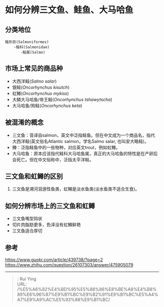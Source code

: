 # 如何分辨三文鱼、鲑鱼、大马哈鱼


## 分类地位

    鲑形目(Salmoniformes)
        -鲑科(Salmonidae)
           -鲑属(Salmo)

## 市场上常见的商品种

* 大西洋鲑(_Salmo salar_)  
* 银鲑(_Oncorhynchus kisutch_)  
* 虹鳟(_Oncorhynchus mykiss_)  
* 大鳞大马哈鱼/帝王鲑(_Oncorhynchus tshawytscha_)  
* 大马哈鱼/狗鲑(_Oncorhynchus keta_)  

## 被混淆的概念

* 三文鱼：音译自salmon，英文中泛指鲑鱼。但在中文成为一个商品名，指代大西洋鲑(英文俗名Atlantic salmon，学名Salmo salar, 也叫安大略鲑)。  
* 鳟：泛指鲑鱼中的一些物种，对应英文trout，例如虹鳟。  
* 大马哈鱼：原本应该指代鲑科大马哈鱼属，真正的大马哈鱼的特性是在产卵后会死亡。但在中文俗称中，泛指太平洋鲑。  

## 三文鱼和虹鳟的区别

1. 三文鱼是溯河洄游性鱼类，虹鳟是淡水鱼类(淡水鱼类不适合生食)。

## 如何分辨市场上的三文鱼和虹鳟

* 三文鱼嘴型钩状
* 切片肉脂肪更多，色泽没有虹鳟鲜艳
* 三文鱼适合厚切

## 参考

<https://www.guokr.com/article/439738/?page=2>
<https://www.zhihu.com/question/26107303/answer/475905079>


---

> : Rui Ying  
> URL: /%E5%A6%82%E4%BD%95%E5%88%86%E8%BE%A8%E4%B8%89%E6%96%87%E9%B1%BC%E9%B2%91%E9%B1%BC%E5%A4%A7%E9%A9%AC%E5%93%88%E9%B1%BC/  

